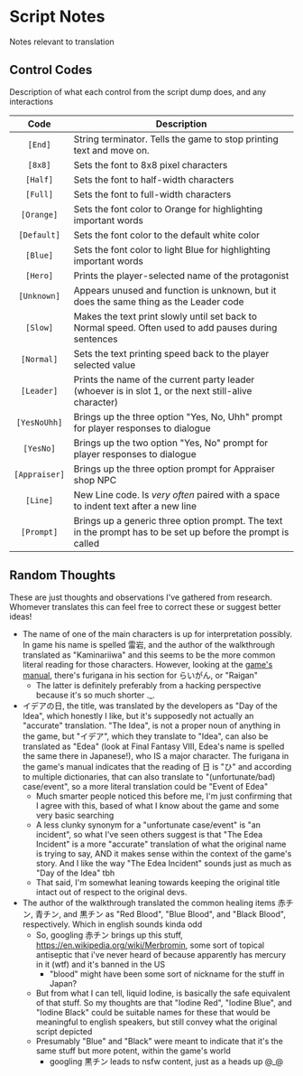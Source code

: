 # Script Notes

Notes relevant to translation

## Control Codes

Description of what each control from the script dump does, and any interactions

| Code | Description |
|:----:|-------------|
| `[End]` | String terminator. Tells the game to stop printing text and move on. |
| `[8x8]` | Sets the font to 8x8 pixel characters |
| `[Half]` | Sets the font to half-width characters |
| `[Full]` | Sets the font to full-width characters |
| `[Orange]` | Sets the font color to Orange for highlighting important words |
| `[Default]` | Sets the font color to the default white color |
| `[Blue]` | Sets the font color to light Blue for highlighting important words |
| `[Hero]` | Prints the player-selected name of the protagonist |
| `[Unknown]` | Appears unused and function is unknown, but it does the same thing as the Leader code |
| `[Slow]` | Makes the text print slowly until set back to Normal speed. Often used to add pauses during sentences |
| `[Normal]` | Sets the text printing speed back to the player selected value |
| `[Leader]` | Prints the name of the current party leader (whoever is in slot 1, or the next still-alive character) |
| `[YesNoUhh]` | Brings up the three option "Yes, No, Uhh" prompt for player responses to dialogue |
| `[YesNo]` | Brings up the two option "Yes, No" prompt for player responses to dialogue |
| `[Appraiser]` |  Brings up the three option prompt for Appraiser shop NPC |
| `[Line]` | New Line code. Is *very often* paired with a space to indent text after a new line |
| `[Prompt]` | Brings up a generic three option prompt. The text in the prompt has to be set up before the prompt is called |

## Random Thoughts

These are just thoughts and observations I've gathered from research. Whomever translates this can feel free to correct these or suggest better ideas!

* The name of one of the main characters is up for interpretation possibly. In game his name is spelled 雷岩, and the author of the walkthrough translated as "Kaminariiwa" and this seems to be the more common literal reading for those characters. However, looking at the [game's manual](https://note.com/kojiaihara/n/n3ee2f2e7f6f4), there's furigana in his section for らいがん, or "Raigan"
  * The latter is definitely preferably from a hacking perspective because it's so much shorter ._.
* イデアの日, the title, was translated by the developers as "Day of the Idea", which honestly I like, but it's supposedly not actually an "accurate" translation. "The Idea", is not a proper noun of anything in the game, but "イデア", which they translate to "Idea", can also be translated as "Edea" (look at Final Fantasy VIII, Edea's name is spelled the same there in Japanese!), who IS a major character. The furigana in the game's manual indicates that the reading of 日 is "ひ" and according to multiple dictionaries, that can also translate to "(unfortunate/bad) case/event", so a more literal translation could be "Event of Edea"
  * Much smarter people noticed this before me, I'm just confirming that I agree with this, based of what I know about the game and some very basic searching
  * A less clunky synonym for a "unfortunate case/event" is "an incident", so what I've seen others suggest is that "The Edea Incident" is a more "accurate" translation of what the original name is trying to say, AND it makes sense within the context of the game's story. And I like the way "The Edea Incident" sounds just as much as "Day of the Idea" tbh
  * That said, I'm somewhat leaning towards keeping the original title intact out of respect to the original devs.
* The author of the walkthrough translated the common healing items 赤チン, 青チン, and 黒チン as "Red Blood", "Blue Blood", and "Black Blood", respectively. Which in english sounds kinda odd
  * So, googling 赤チン brings up this stuff, <https://en.wikipedia.org/wiki/Merbromin>, some sort of topical antiseptic that i've never heard of because apparently has mercury in it (wtf) and it's banned in the US
    * "blood" might have been some sort of nickname for the stuff in Japan?
  * But from what I can tell, liquid Iodine, is basically the safe equivalent of that stuff. So my thoughts are that "Iodine Red", "Iodine Blue", and "Iodine Black" could be suitable names for these that would be meaningful to english speakers, but still convey what the original script depicted
  * Presumably "Blue" and "Black" were meant to indicate that it's the same stuff but more potent, within the game's world
    * googling 黒チン leads to nsfw content, just as a heads up @_@
